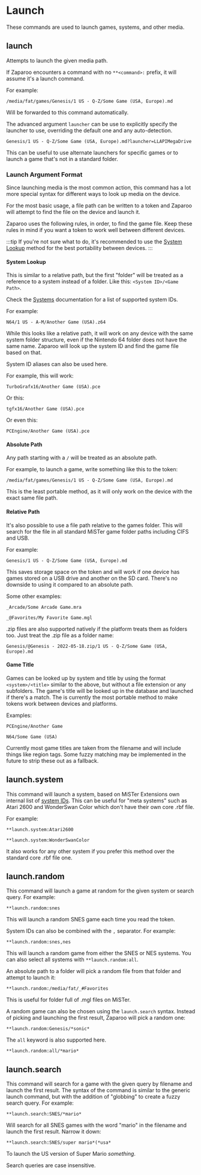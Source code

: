 # Launch

These commands are used to launch games, systems, and other media.

## launch

Attempts to launch the given media path.

If Zaparoo encounters a command with no `**<command>:` prefix, it will assume it's a launch command.

For example:

```
/media/fat/games/Genesis/1 US - Q-Z/Some Game (USA, Europe).md
```

Will be forwarded to this command automatically.

The advanced argument `launcher` can be use to explicitly specify the launcher to use, overriding the default one and any auto-detection.

```
Genesis/1 US - Q-Z/Some Game (USA, Europe).md?launcher=LLAPIMegaDrive
```

This can be useful to use alternate launchers for specific games or to launch a game that's not in a standard folder.

### Launch Argument Format

Since launching media is the most common action, this command has a lot more special syntax for different ways to look up media on the device.

For the most basic usage, a file path can be written to a token and Zaparoo will attempt to find the file on the device and launch it.

Zaparoo uses the following rules, in order, to find the game file. Keep these rules in mind if you want a token to work well between different devices.

:::tip
If you're not sure what to do, it's recommended to use the [System Lookup](./launch.md#system-lookup) method for the best portability between devices.
:::

#### System Lookup

This is similar to a relative path, but the first "folder" will be treated as a reference to a system instead of a folder. Like this: `<System ID>/<Game Path>`.

Check the [Systems](../core/systems.md) documentation for a list of supported system IDs.

For example:

```
N64/1 US - A-M/Another Game (USA).z64
```

While this looks like a relative path, it will work on any device with the same system folder structure, even if the Nintendo 64 folder does not have the same name. Zaparoo will look up the system ID and find the game file based on that.

System ID aliases can also be used here.

For example, this will work:

```
TurboGrafx16/Another Game (USA).pce
```

Or this:

```
tgfx16/Another Game (USA).pce
```

Or even this:

```
PCEngine/Another Game (USA).pce
```

#### Absolute Path

Any path starting with a `/` will be treated as an absolute path.

For example, to launch a game, write something like this to the token:

```
/media/fat/games/Genesis/1 US - Q-Z/Some Game (USA, Europe).md
```

This is the least portable method, as it will only work on the device with the exact same file path.

#### Relative Path

It's also possible to use a file path relative to the games folder. This will search for the file in all standard MiSTer game folder paths including CIFS and USB.

For example:

```
Genesis/1 US - Q-Z/Some Game (USA, Europe).md
```

This saves storage space on the token and will work if one device has games stored on a USB drive and another on the SD card. There's no downside to using it compared to an absolute path.

Some other examples:

```
_Arcade/Some Arcade Game.mra
```

```
_@Favorites/My Favorite Game.mgl
```

.zip files are also supported natively if the platform treats them as folders too. Just treat the .zip file as a folder name:

```
Genesis/@Genesis - 2022-05-18.zip/1 US - Q-Z/Some Game (USA, Europe).md
```

#### Game Title

Games can be looked up by system and title by using the format `<system>/<title>` similar to the above, but without a file extension or any subfolders. The game's title will be looked up in the database and launched if there's a match. The is currently the most portable method to make tokens work between devices and platforms.

Examples:

```
PCEngine/Another Game
```

```
N64/Some Game (USA)
```

Currently most game titles are taken from the filename and will include things like region tags. Some fuzzy matching may be implemented in the future to strip these out as a fallback.

## launch.system

This command will launch a system, based on MiSTer Extensions own internal list of [system IDs](../core/systems.md). This can be useful for "meta systems" such as Atari 2600 and WonderSwan Color which don't have their own core .rbf file.

For example:

```
**launch.system:Atari2600
```

```
**launch.system:WonderSwanColor
```

It also works for any other system if you prefer this method over the standard core .rbf file one.

## launch.random

This command will launch a game at random for the given system or search query. For example:

```
**launch.random:snes
```

This will launch a random SNES game each time you read the token.

System IDs can also be combined with the `,` separator. For example:

```
**launch.random:snes,nes
```

This will launch a random game from either the SNES or NES systems. You can also select all systems with `**launch.random:all`.

An absolute path to a folder will pick a random file from that folder and attempt to launch it:

```
**launch.random:/media/fat/_#Favorites
```

This is useful for folder full of .mgl files on MiSTer.

A random game can also be chosen using the `launch.search` syntax. Instead of picking and launching the first result, Zaparoo will pick a random one:

```
**launch.random:Genesis/*sonic*
```

The `all` keyword is also supported here.

```
**launch.random:all/*mario*
```

## launch.search

This command will search for a game with the given query by filename and launch the first result. The syntax of the command is similar to the generic launch command, but with the addition of "globbing" to create a fuzzy search query. For example:

```
**launch.search:SNES/*mario*
```

Will search for all SNES games with the word "mario" in the filename and launch the first result. Narrow it down:

```
**launch.search:SNES/super mario*(*usa*
```

To launch the US version of Super Mario _something_.

Search queries are case insensitive.
